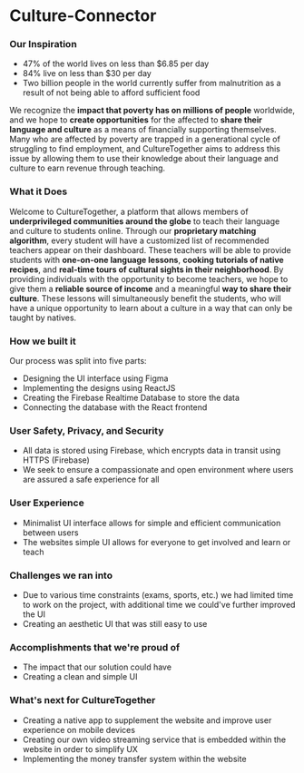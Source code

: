 # Culture-Connector

### Our Inspiration
- 47% of the world lives on less than $6.85 per day
- 84% live on less than $30 per day
- Two billion people in the world currently suffer from malnutrition as a result of not being able to afford sufficient food

We recognize the **impact that poverty has on millions of people** worldwide, and we hope to **create opportunities** for the affected to **share their language and culture** as a means of financially supporting themselves. Many who are affected by poverty are trapped in a generational cycle of struggling to find employment, and CultureTogether aims to address this issue by allowing them to use their knowledge about their language and culture to earn revenue through teaching.

### What it Does
Welcome to CultureTogether, a platform that allows members of **underprivileged communities around the globe** to teach their language and culture to students online. Through our **proprietary matching algorithm**, every student will have a customized list of recommended teachers appear on their dashboard. These teachers will be able to provide students with **one-on-one language lessons**, **cooking tutorials of native recipes**, and **real-time tours of cultural sights in their neighborhood**. By providing individuals with the opportunity to become teachers, we hope to give them a **reliable source of income** and a meaningful **way to share their culture**. These lessons will simultaneously benefit the students, who will have a unique opportunity to learn about a culture in a way that can only be taught by natives.

### How we built it
Our process was split into five parts:
- Designing the UI interface using Figma
- Implementing the designs using ReactJS
- Creating the Firebase Realtime Database to store the data
- Connecting the database with the React frontend

### User Safety, Privacy, and Security
- All data is stored using Firebase, which encrypts data in transit using HTTPS (Firebase)
- We seek to ensure a compassionate and open environment where users are assured a safe experience for all

### User Experience
- Minimalist UI interface allows for simple and efficient communication between users
- The websites simple UI allows for everyone to get involved and learn or teach

### Challenges we ran into
- Due to various time constraints (exams, sports, etc.) we had limited time to work on the project, with additional time we could've further improved the UI
- Creating an aesthetic UI that was still easy to use

### Accomplishments that we're proud of
- The impact that our solution could have
- Creating a clean and simple UI

### What's next for CultureTogether
- Creating a native app to supplement the website and improve user experience on mobile devices
- Creating our own video streaming service that is embedded within the website in order to simplify UX
- Implementing the money transfer system within the website

